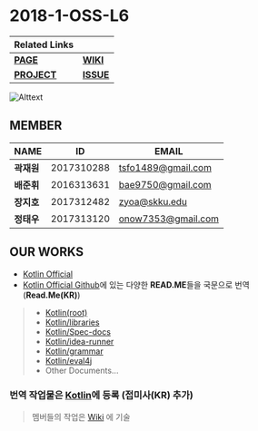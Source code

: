 # 2018-1-OSS-L6

|Related Links|       |
|------------ | -------------|
|[**PAGE**](https://18-1-skku-oss.github.io/2018-1-OSS-L6/) | [**WIKI**](https://github.com/18-1-SKKU-OSS/2018-1-OSS-L6/wiki)|
|[**PROJECT**](https://github.com/18-1-SKKU-OSS/kotlin) | [**ISSUE**](https://github.com/18-1-SKKU-OSS/2018-1-OSS-L6/issues)|

![Alttext](https://www.redduckpost.com/wp-content/uploads/2016/08/c09-885x664.jpg)


## MEMBER
NAME | ID | EMAIL
----------|------------|------------------
**곽재원** | 2017310288 | tsfo1489@gmail.com  
**배준휘** | 2016313631 | bae9750@gmail.com  
**장지호** | 2017312482 | zyoa@skku.edu  
**정태우** | 2017313120 | onow7353@gmail.com  


## OUR WORKS
* [Kotlin Official](http://kotlinlang.org/)  
* [Kotlin Official Github](https://github.com/JetBrains/kotlin)에 있는 다양한 **READ.ME**들을 국문으로 번역 (**Read.Me(KR)**)
> * [Kotlin(root)](https://github.com/18-1-SKKU-OSS/kotlin)
> * [Kotlin/libraries](https://github.com/18-1-SKKU-OSS/kotlin/tree/master/libraries/)
> * [Kotlin/Spec-docs](https://github.com/18-1-SKKU-OSS/kotlin/tree/master/spec-docs/)
> * [Kotlin/idea-runner](https://github.com/18-1-SKKU-OSS/kotlin/tree/master/idea-runner/)
> * [Kotlin/grammar](https://github.com/18-1-SKKU-OSS/kotlin/tree/master/grammar/)
> * [Kotlin/eval4j](https://github.com/18-1-SKKU-OSS/kotlin/tree/master/eval4j/)
> * Other Documents...


### 번역 작업물은 [Kotlin](https://github.com/18-1-SKKU-OSS/kotlin)에 등록 (접미사(KR) 추가)
> 멤버들의 작업은 [Wiki](https://github.com/18-1-SKKU-OSS/2018-1-OSS-L6/wiki) 에 기술
